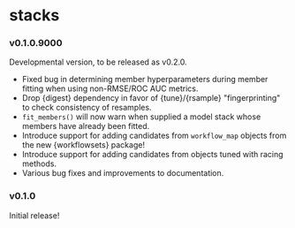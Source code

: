 # stacks

### v0.1.0.9000

Developmental version, to be released as v0.2.0.

* Fixed bug in determining member hyperparameters during member
  fitting when using non-RMSE/ROC AUC metrics.
* Drop {digest} dependency in favor of {tune}/{rsample} "fingerprinting"
  to check consistency of resamples.
* `fit_members()` will now warn when supplied a model stack whose
  members have already been fitted.
* Introduce support for adding candidates from `workflow_map` objects
  from the new {workflowsets} package!
* Introduce support for adding candidates from objects tuned with
  racing methods.
* Various bug fixes and improvements to documentation.

### v0.1.0

Initial release!
